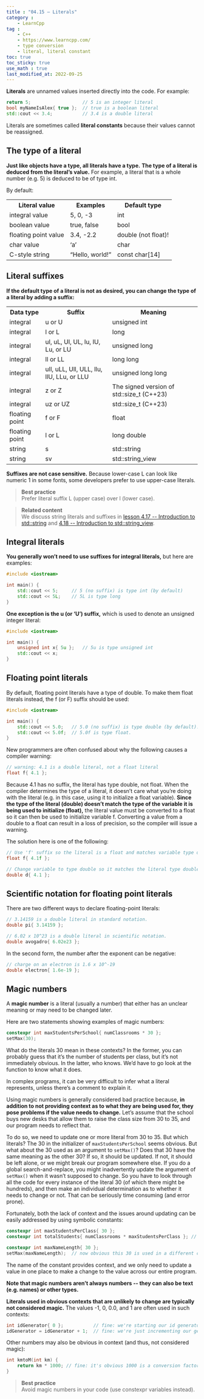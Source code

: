 ```yaml
---
title : "04.15 — Literals"
category :
    - LearnCpp
tag : 
    - C++
    - https://www.learncpp.com/
    - type conversion
    - literal, literal constant
toc: true  
toc_sticky: true 
use_math : true
last_modified_at: 2022-09-25
---
```



**Literals** are unnamed values inserted directly into the code. For example:

```c++
return 5;                   // 5 is an integer literal
bool myNameIsAlex{ true };  // true is a boolean literal
std::cout << 3.4;           // 3.4 is a double literal
```

Literals are sometimes called **literal constants** because their values cannot be reassigned.


## The type of a literal

**Just like objects have a type, all literals have a type.** **The type of a literal is deduced from the literal’s value.** For example, a literal that is a whole number (e.g. 5) is deduced to be of type int.

By default:

<div class="cpp-table-wrapper"><p></p><table class="cpp-table"><tbody><tr><th>Literal value</th><th>Examples</th><th>Default type</th></tr><tr><td>integral value</td><td>5, 0, -3</td><td>int</td></tr><tr><td>boolean value</td><td>true, false</td><td>bool</td></tr><tr><td>floating point value</td><td>3.4, -2.2</td><td>double (not float)!</td></tr><tr><td>char value</td><td>‘a’</td><td>char</td></tr><tr><td>C-style string</td><td>“Hello, world!”</td><td>const char[14]</td></tr></tbody></table></div>


## Literal suffixes

**If the default type of a literal is not as desired, you can change the type of a literal by adding a suffix:**

<div class="cpp-table-wrapper"><p></p><table class="cpp-table"><tbody><tr><th>Data type</th><th>Suffix</th><th>Meaning</th></tr><tr><td>integral</td><td>u or U</td><td>unsigned int</td></tr><tr><td>integral</td><td>l or L</td><td>long</td></tr><tr><td>integral</td><td>ul, uL, Ul, UL, lu, lU, Lu, or LU</td><td>unsigned long</td></tr><tr><td>integral</td><td>ll or LL</td><td>long long</td></tr><tr><td>integral</td><td>ull, uLL, Ull, ULL, llu, llU, LLu, or LLU</td><td>unsigned long long</td></tr><tr><td>integral</td><td>z or Z</td><td>The signed version of std::size_t (C++23)</td></tr><tr><td>integral</td><td>uz or UZ</td><td>std::size_t (C++23)</td></tr><tr><td>floating point</td><td>f or F</td><td>float</td></tr><tr><td>floating point</td><td>l or L</td><td>long double</td></tr><tr><td>string</td><td>s</td><td>std::string</td></tr><tr><td>string</td><td>sv</td><td>std::string_view</td></tr></tbody></table></div>

**Suffixes are not case sensitive.** Because lower-case L can look like numeric 1 in some fonts, some developers prefer to use upper-case literals.

>**Best practice**  
Prefer literal suffix L (upper case) over l (lower case).

>**Related content**  
We discuss string literals and suffixes in [lesson 4.17 -- Introduction to std::string](https://www.learncpp.com/cpp-tutorial/introduction-to-stdstring/) and [4.18 -- Introduction to std::string_view](https://www.learncpp.com/cpp-tutorial/introduction-to-stdstring_view/).


## Integral literals

**You generally won’t need to use suffixes for integral literals,** but here are examples:

```c++
#include <iostream>

int main() {
    std::cout << 5;     // 5 (no suffix) is type int (by default)
    std::cout << 5L;    // 5L is type long
}
```

**One exception is the u (or ‘U’) suffix,** which is used to denote an unsigned integer literal:

```c++
#include <iostream>

int main() {
    unsigned int x{ 5u };   // 5u is type unsigned int
    std::cout << x;
}
```


## Floating point literals

By default, floating point literals have a type of double. To make them float literals instead, the f (or F) suffix should be used:

```c++
#include <iostream>

int main() {
    std::cout << 5.0;   // 5.0 (no suffix) is type double (by default).
    std::cout << 5.0f;  // 5.0f is type float.
}
```

New programmers are often confused about why the following causes a compiler warning:

```c++
// warning: 4.1 is a double literal, not a float literal
float f{ 4.1 };     
```

Because 4.1 has no suffix, the literal has type double, not float. When the compiler determines the type of a literal, it doesn’t care what you’re doing with the literal (e.g. in this case, using it to initialize a float variable). **Since the type of the literal (double) doesn’t match the type of the variable it is being used to initialize (float),** the literal value must be converted to a float so it can then be used to initialize variable f. Converting a value from a double to a float can result in a loss of precision, so the compiler will issue a warning.

The solution here is one of the following:

```c++
// Use 'f' suffix so the literal is a float and matches variable type of float.
float f{ 4.1f }; 

// Change variable to type double so it matches the literal type double.
double d{ 4.1 }; 
```


## Scientific notation for floating point literals

There are two different ways to declare floating-point literals:

```c++
// 3.14159 is a double literal in standard notation.
double pi{ 3.14159 }; 

// 6.02 x 10^23 is a double literal in scientific notation.
double avogadro{ 6.02e23 }; 
```

In the second form, the number after the exponent can be negative:

```c++
// charge on an electron is 1.6 x 10^-19
double electron{ 1.6e-19 };
```


## Magic numbers

A **magic number** is a literal (usually a number) that either has an unclear meaning or may need to be changed later.

Here are two statements showing examples of magic numbers:

```c++
constexpr int maxStudentsPerSchool{ numClassrooms * 30 };
setMax(30);
```

What do the literals 30 mean in these contexts? In the former, you can probably guess that it’s the number of students per class, but it’s not immediately obvious. In the latter, who knows. We’d have to go look at the function to know what it does.

In complex programs, it can be very difficult to infer what a literal represents, unless there’s a comment to explain it.

Using magic numbers is generally considered bad practice because, **in addition to not providing context as to what they are being used for, they pose problems if the value needs to change.** Let’s assume that the school buys new desks that allow them to raise the class size from 30 to 35, and our program needs to reflect that.

To do so, we need to update one or more literal from 30 to 35. But which literals? The 30 in the initializer of `maxStudentsPerSchool` seems obvious. But what about the 30 used as an argument to `setMax()`? Does that 30 have the same meaning as the other 30? If so, it should be updated. If not, it should be left alone, or we might break our program somewhere else. If you do a global search-and-replace, you might inadvertently update the argument of `setMax()` when it wasn’t supposed to change. So you have to look through all the code for every instance of the literal 30 (of which there might be hundreds), and then make an individual determination as to whether it needs to change or not. That can be seriously time consuming (and error prone).

Fortunately, both the lack of context and the issues around updating can be easily addressed by using symbolic constants:

```c++
constexpr int maxStudentsPerClass{ 30 };
constexpr int totalStudents{ numClassrooms * maxStudentsPerClass }; // now obvious what this 30 means

constexpr int maxNameLength{ 30 };
setMax(maxNameLength);  // now obvious this 30 is used in a different context
```

The name of the constant provides context, and we only need to update a value in one place to make a change to the value across our entire program.

**Note that magic numbers aren’t always numbers -- they can also be text (e.g. names) or other types.**

**Literals used in obvious contexts that are unlikely to change are typically not considered magic.** The values -1, 0, 0.0, and 1 are often used in such contexts:

```c++
int idGenerator{ 0 };           // fine: we're starting our id generator with value 0
idGenerator = idGenerator + 1;  // fine: we're just incrementing our generator
```

Other numbers may also be obvious in context (and thus, not considered magic):

```c++
int kmtoM(int km) {
    return km * 1000; // fine: it's obvious 1000 is a conversion factor
}
```

>**Best practice**  
Avoid magic numbers in your code (use constexpr variables instead).